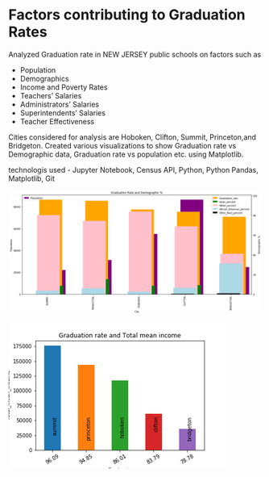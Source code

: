 # Factors contributing to Graduation Rates 

Analyzed Graduation rate in NEW JERSEY public schools on factors such as 

* Population
* Demographics
* Income and Poverty Rates
* Teachers’ Salaries
* Administrators’ Salaries
* Superintendents’ Salaries
* Teacher Effectiveness

Cities considered for analysis are  Hoboken, Clifton, Summit, Princeton,and Bridgeton. Created various visualizations to show Graduation rate vs Demographic data, Graduation rate vs population etc. using Matplotlib.

technologis used -
 Jupyter Notebook, Census API, Python, Python Pandas,  Matplotlib, Git
 
 
 ![Charts](https://github.com/prakashricha/Factors-Contributing-In-Graduation-Rate/blob/master/graph/combined_demo.png)
 
 ![Charts](https://github.com/prakashricha/Factors-Contributing-In-Graduation-Rate/blob/master/graph/grad_vs_total_mean_income.png)
 
